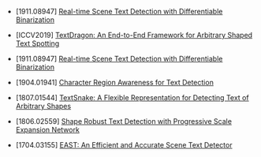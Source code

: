 - [1911.08947] [Real-time Scene Text Detection with Differentiable Binarization](https://arxiv.org/abs/1911.08947)

- [ICCV2019] [TextDragon: An End-to-End Framework for Arbitrary Shaped Text Spotting](openaccess.thecvf.com/content_ICCV_2019/html/Feng_TextDragon_An_End-to-End_Framework_for_Arbitrary_Shaped_Text_Spotting_ICCV_2019_paper.html)

- [1911.08947] [Real-time Scene Text Detection with Differentiable Binarization](https://arxiv.org/abs/1911.08947)

- [1904.01941] [Character Region Awareness for Text Detection](https://arxiv.org/abs/1904.01941)

- [1807.01544] [TextSnake: A Flexible Representation for Detecting Text of Arbitrary Shapes](https://arxiv.org/abs/1807.01544)

- [1806.02559] [Shape Robust Text Detection with Progressive Scale Expansion Network](https://arxiv.org/abs/1806.02559)

- [1704.03155] [EAST: An Efficient and Accurate Scene Text Detector](https://arxiv.org/abs/1704.03155)

